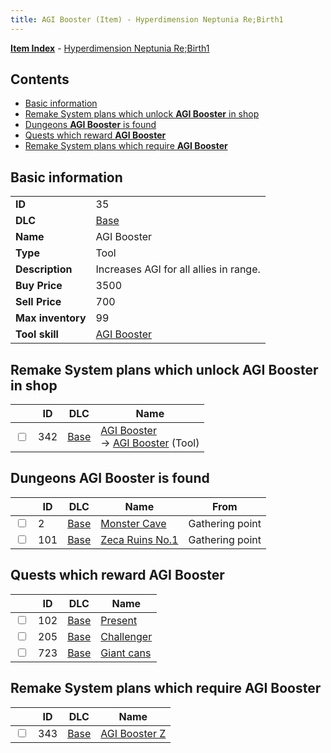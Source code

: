 ```yaml
---
title: AGI Booster (Item) - Hyperdimension Neptunia Re;Birth1
---
```


[**Item Index**](/neptunia/rb1/item/index.html) - [Hyperdimension Neptunia Re;Birth1](/neptunia/rb1)

## Contents

- [Basic information](#basic-information)
- [Remake System plans which unlock **AGI Booster** in shop](#remake-system-plans-which-unlock-agi-booster-in-shop)
- [Dungeons **AGI Booster** is found](#dungeons-agi-booster-is-found)
- [Quests which reward **AGI Booster**](#quests-which-reward-agi-booster)
- [Remake System plans which require **AGI Booster**](#remake-system-plans-which-require-agi-booster)
## Basic information

|   |   |
| -- | -- |
| **ID** | 35 |
| **DLC** | [Base](/neptunia/rb1/dlc/1-base.html) |
| **Name** | AGI Booster |
| **Type** | Tool |
| **Description** | Increases AGI for all allies in range. |
| **Buy Price** | 3500 |
| **Sell Price** | 700 |
| **Max inventory** | 99 |
| **Tool skill** | [AGI Booster](/neptunia/rb1/skill/1-10035-agi-booster.html) |


## Remake System plans which unlock **AGI Booster** in shop

|    | ID | DLC | Name |
| -- | -- | --- | ---- |
| <input type="checkbox" id="rb1-remake-1-342" class="trackbox" /> | 342 | [Base](/neptunia/rb1/dlc/1-base.html) | [AGI Booster](/neptunia/rb1/remake/1-342-agi-booster.html)<br /> → [AGI Booster](/neptunia/rb1/item/1-35-agi-booster.html) (Tool) |


## Dungeons **AGI Booster** is found

|    | ID | DLC | Name | From |
| -- | -- | --- | ---- | ---- |
| <input type="checkbox" id="rb1-dungeon-1-2" class="trackbox" /> | 2 | [Base](/neptunia/rb1/dlc/1-base.html) | [Monster Cave](/neptunia/rb1/dungeon/1-2-monster-cave.html) | Gathering point |
| <input type="checkbox" id="rb1-dungeon-1-101" class="trackbox" /> | 101 | [Base](/neptunia/rb1/dlc/1-base.html) | [Zeca Ruins No.1](/neptunia/rb1/dungeon/1-101-zeca-ruins-no-1.html) | Gathering point |


## Quests which reward **AGI Booster**

|    | ID | DLC | Name |
| -- | -- | --- | ---- |
| <input type="checkbox" id="rb1-quest-1-102" class="trackbox" /> | 102 | [Base](/neptunia/rb1/dlc/1-base.html) | [Present](/neptunia/rb1/quest/1-102-present.html) |
| <input type="checkbox" id="rb1-quest-1-205" class="trackbox" /> | 205 | [Base](/neptunia/rb1/dlc/1-base.html) | [Challenger](/neptunia/rb1/quest/1-205-challenger.html) |
| <input type="checkbox" id="rb1-quest-1-723" class="trackbox" /> | 723 | [Base](/neptunia/rb1/dlc/1-base.html) | [Giant cans](/neptunia/rb1/quest/1-723-giant-cans.html) |


## Remake System plans which require **AGI Booster**

|    | ID | DLC | Name |
| -- | -- | --- | ---- |
| <input type="checkbox" id="rb1-quest-1-343" class="trackbox" /> | 343 | [Base](/neptunia/rb1/dlc/1-base.html) | [AGI Booster Z](/neptunia/rb1/quest/1-343-agi-booster-z.html) |
